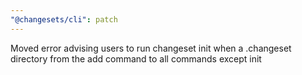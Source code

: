 ```yaml
---
"@changesets/cli": patch
---
```


Moved error advising users to run changeset init when a .changeset directory from the add command to all commands except init
